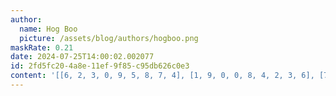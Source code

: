 ```yaml
---
author:
  name: Hog Boo
  picture: /assets/blog/authors/hogboo.png
maskRate: 0.21
date: 2024-07-25T14:00:02.002077
id: 2fd5fc20-4a8e-11ef-9f85-c95db626c0e3
content: '[[6, 2, 3, 0, 9, 5, 8, 7, 4], [1, 9, 0, 0, 8, 4, 2, 3, 6], [7, 8, 0, 6, 2, 3, 1, 0, 9], [2, 0, 9, 5, 4, 0, 0, 0, 7], [0, 6, 7, 9, 0, 1, 5, 2, 8], [3, 5, 0, 2, 7, 6, 9, 0, 1], [0, 7, 6, 8, 5, 2, 0, 1, 3], [0, 4, 2, 3, 1, 7, 0, 9, 5], [5, 3, 1, 4, 6, 9, 7, 8, 2]]'
---
```

